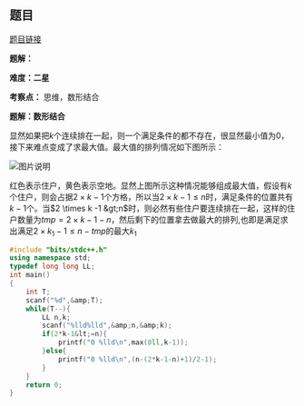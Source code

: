 ## 题目
[题目链接](https://www.nowcoder.com/practice/edf9346066f047a9833b3284798d6c29?tpId=182&tqId=353480&sourceUrl=/exam/oj&channenl=wgithub&fromPut=wgithub)

**题解：**

**难度：二星**

**考察点：** 思维，数形结合

**题解：数形结合**

显然如果把$k$个连续排在一起，则一个满足条件的都不存在，很显然最小值为$0$，接下来难点变成了求最大值。最大值的排列情况如下图所示：

![图片说明](https://uploadfiles.nowcoder.com/images/20200515/585825_1589478631747_ED15309095E612491EE3F1F7BD27241B ) 

红色表示住户，黄色表示空地。显然上图所示这种情况能够组成最大值，假设有$k$个住户，则会占据$2 \times  k-1$个方格，所以当$2 \times k -1 \leq n$时，满足条件的位置共有$k-1$个。当$2 \times k -1 &gt;n$时，则必然有些住户要连续排在一起，这样的住户数量为$tmp=2 \times k-1-n$，然后剩下的位置拿去做最大的排列,也即是满足求出满足$2 \times k_1 -1 \leq n-tmp$的最大$k_1$

```cpp
#include "bits/stdc++.h"
using namespace std;
typedef long long LL;
int main()
{
    int T;
    scanf("%d",&amp;T);
    while(T--){
        LL n,k;
        scanf("%lld%lld",&amp;n,&amp;k);
        if(2*k-1&lt;=n){
            printf("0 %lld\n",max(0ll,k-1));
        }else{
            printf("0 %lld\n",(n-(2*k-1-n)+1)/2-1);
        }
    }
    return 0;
}
```

